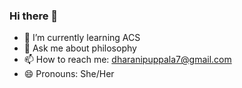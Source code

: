 ### Hi there 👋

<!--
**Dharani-puppala/Dharani-puppala** is a ✨ _special_ ✨ repository because its `README.md` (this file) appears on your GitHub profile.

Here are some ideas to get you started:
-->

- 🌱 I’m currently learning ACS 
- 💬 Ask me about  philosophy
- 📫 How to reach me: dharanipuppala7@gmail.com 
- 😄 Pronouns: She/Her
